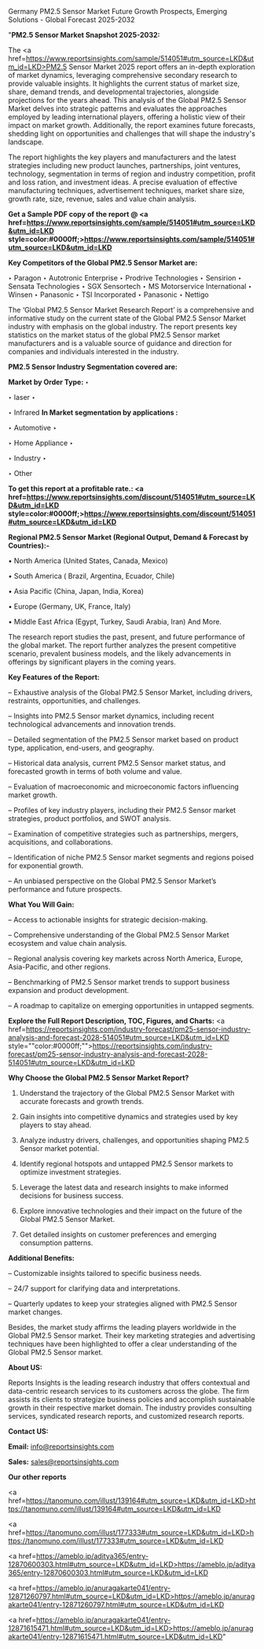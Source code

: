 Germany PM2.5 Sensor Market Future Growth Prospects, Emerging Solutions - Global Forecast 2025-2032

"<strong>PM2.5 Sensor Market Snapshot 2025-2032:</strong>

The <a href=https://www.reportsinsights.com/sample/514051#utm_source=LKD&utm_id=LKD>PM2.5 Sensor Market</a> 2025 report offers an in-depth exploration of market dynamics, leveraging comprehensive secondary research to provide valuable insights. It highlights the current status of market size, share, demand trends, and developmental trajectories, alongside projections for the years ahead. This analysis of the Global PM2.5 Sensor Market delves into strategic patterns and evaluates the approaches employed by leading international players, offering a holistic view of their impact on market growth. Additionally, the report examines future forecasts, shedding light on opportunities and challenges that will shape the industry's landscape.

The report highlights the key players and manufacturers and the latest strategies including new product launches, partnerships, joint ventures, technology, segmentation in terms of region and industry competition, profit and loss ration, and investment ideas. A precise evaluation of effective manufacturing techniques, advertisement techniques, market share size, growth rate, size, revenue, sales and value chain analysis.

<strong>Get a Sample PDF copy of the report @ <a href=https://www.reportsinsights.com/sample/514051#utm_source=LKD&utm_id=LKD style=color:#0000ff;>https://www.reportsinsights.com/sample/514051#utm_source=LKD&utm_id=LKD</a></strong>

<strong>Key Competitors of the Global PM2.5 Sensor Market are:</strong>

‣ Paragon
‣ Autotronic Enterprise
‣ Prodrive Technologies
‣ Sensirion
‣ Sensata Technologies
‣ SGX Sensortech
‣ MS Motorservice International
‣ Winsen
‣ Panasonic
‣ TSI Incorporated
‣ Panasonic
‣ Nettigo

The ‘Global PM2.5 Sensor Market Research Report’ is a comprehensive and informative study on the current state of the Global PM2.5 Sensor Market industry with emphasis on the global industry. The report presents key statistics on the market status of the global PM2.5 Sensor market manufacturers and is a valuable source of guidance and direction for companies and individuals interested in the industry.

<strong>PM2.5 Sensor Industry Segmentation covered are:</strong>

<strong>Market by Order Type: </strong>
‣ 

‣ laser
‣ 

‣ Infrared
<strong>In Market segmentation by applications :</strong>

‣ Automotive
‣ 

‣ Home Appliance
‣ 

‣ Industry
‣ 

‣ Other

<strong>To get this report at a profitable rate.: <a href=https://www.reportsinsights.com/discount/514051#utm_source=LKD&utm_id=LKD style=color:#0000ff;>https://www.reportsinsights.com/discount/514051#utm_source=LKD&utm_id=LKD</a></strong>

<strong>Regional PM2.5 Sensor Market (Regional Output, Demand &amp; Forecast by Countries):-</strong>

• North America (United States, Canada, Mexico)

• South America ( Brazil, Argentina, Ecuador, Chile)

• Asia Pacific (China, Japan, India, Korea)

• Europe (Germany, UK, France, Italy)

• Middle East Africa (Egypt, Turkey, Saudi Arabia, Iran) And More.

The research report studies the past, present, and future performance of the global market. The report further analyzes the present competitive scenario, prevalent business models, and the likely advancements in offerings by significant players in the coming years.

<strong>Key Features of the Report:</strong>

– Exhaustive analysis of the Global PM2.5 Sensor Market, including drivers, restraints, opportunities, and challenges.

– Insights into PM2.5 Sensor market dynamics, including recent technological advancements and innovation trends.

– Detailed segmentation of the PM2.5 Sensor market based on product type, application, end-users, and geography.

– Historical data analysis, current PM2.5 Sensor market status, and forecasted growth in terms of both volume and value.

– Evaluation of macroeconomic and microeconomic factors influencing market growth.

– Profiles of key industry players, including their PM2.5 Sensor market strategies, product portfolios, and SWOT analysis.

– Examination of competitive strategies such as partnerships, mergers, acquisitions, and collaborations.

– Identification of niche PM2.5 Sensor market segments and regions poised for exponential growth.

– An unbiased perspective on the Global PM2.5 Sensor Market’s performance and future prospects.

<strong>What You Will Gain:</strong>

– Access to actionable insights for strategic decision-making.

– Comprehensive understanding of the Global PM2.5 Sensor Market ecosystem and value chain analysis.

– Regional analysis covering key markets across North America, Europe, Asia-Pacific, and other regions.

– Benchmarking of PM2.5 Sensor market trends to support business expansion and product development.

– A roadmap to capitalize on emerging opportunities in untapped segments.

<strong>Explore the Full Report Description, TOC, Figures, and Charts:</strong>
<a href=https://reportsinsights.com/industry-forecast/pm25-sensor-industry-analysis-and-forecast-2028-514051#utm_source=LKD&utm_id=LKD style=""color:#0000ff;"">https://reportsinsights.com/industry-forecast/pm25-sensor-industry-analysis-and-forecast-2028-514051#utm_source=LKD&utm_id=LKD</a>

<strong>Why Choose the Global PM2.5 Sensor Market Report?</strong>

1. Understand the trajectory of the Global PM2.5 Sensor Market with accurate forecasts and growth trends.

2. Gain insights into competitive dynamics and strategies used by key players to stay ahead.

3. Analyze industry drivers, challenges, and opportunities shaping PM2.5 Sensor market potential.

4. Identify regional hotspots and untapped PM2.5 Sensor markets to optimize investment strategies.

5. Leverage the latest data and research insights to make informed decisions for business success.

6. Explore innovative technologies and their impact on the future of the Global PM2.5 Sensor Market.

7. Get detailed insights on customer preferences and emerging consumption patterns.

<strong>Additional Benefits:</strong>

– Customizable insights tailored to specific business needs.

– 24/7 support for clarifying data and interpretations.

– Quarterly updates to keep your strategies aligned with PM2.5 Sensor market changes.

Besides, the market study affirms the leading players worldwide in the Global PM2.5 Sensor market. Their key marketing strategies and advertising techniques have been highlighted to offer a clear understanding of the Global PM2.5 Sensor market.

<strong><strong>About US</strong>:</strong>

Reports Insights is the leading research industry that offers contextual and data-centric research services to its customers across the globe. The firm assists its clients to strategize business policies and accomplish sustainable growth in their respective market domain. The industry provides consulting services, syndicated research reports, and customized research reports.

<strong>Contact US:</strong>

<p class=><b>Email:</b> <a href=mailto:info@reportsinsights.com>info@reportsinsights.com</a></p>
<p class=><b>Sales:</b> <a href=mailto:sales@reportsinsights.com>sales@reportsinsights.com</a></p>

<strong>Our other reports</strong>

<a href=https://tanomuno.com/illust/139164#utm_source=LKD&utm_id=LKD>https://tanomuno.com/illust/139164#utm_source=LKD&utm_id=LKD</a>

<a href=https://tanomuno.com/illust/177333#utm_source=LKD&utm_id=LKD>https://tanomuno.com/illust/177333#utm_source=LKD&utm_id=LKD</a>

<a href=https://ameblo.jp/aditya365/entry-12870600303.html#utm_source=LKD&utm_id=LKD>https://ameblo.jp/aditya365/entry-12870600303.html#utm_source=LKD&utm_id=LKD</a>

<a href=https://ameblo.jp/anuragakarte041/entry-12871260797.html#utm_source=LKD&utm_id=LKD>https://ameblo.jp/anuragakarte041/entry-12871260797.html#utm_source=LKD&utm_id=LKD</a>

<a href=https://ameblo.jp/anuragakarte041/entry-12871615471.html#utm_source=LKD&utm_id=LKD>https://ameblo.jp/anuragakarte041/entry-12871615471.html#utm_source=LKD&utm_id=LKD</a>"
